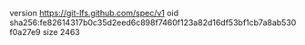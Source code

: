 version https://git-lfs.github.com/spec/v1
oid sha256:fe82614317b0c35d2eed6c898f7460f123a82d16df53bf1cb7a8ab530f0a27e9
size 2463
